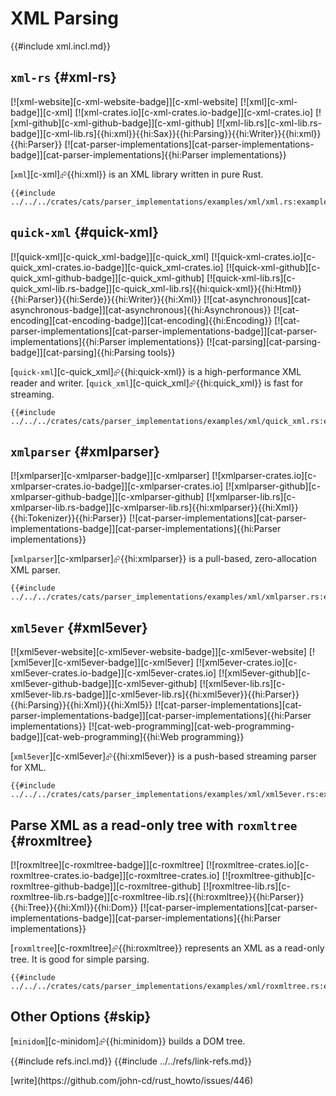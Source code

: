 # XML Parsing

{{#include xml.incl.md}}

## `xml-rs` {#xml-rs}

[![xml-website][c-xml-website-badge]][c-xml-website] [![xml][c-xml-badge]][c-xml] [![xml-crates.io][c-xml-crates.io-badge]][c-xml-crates.io] [![xml-github][c-xml-github-badge]][c-xml-github] [![xml-lib.rs][c-xml-lib.rs-badge]][c-xml-lib.rs]{{hi:xml}}{{hi:Sax}}{{hi:Parsing}}{{hi:Writer}}{{hi:xml}}{{hi:Parser}} [![cat-parser-implementations][cat-parser-implementations-badge]][cat-parser-implementations]{{hi:Parser implementations}}

[`xml`][c-xml]⮳{{hi:xml}} is an XML library written in pure Rust.

```rust,editable
{{#include ../../../crates/cats/parser_implementations/examples/xml/xml.rs:example}}
```

## `quick-xml` {#quick-xml}

[![quick-xml][c-quick_xml-badge]][c-quick_xml] [![quick-xml-crates.io][c-quick_xml-crates.io-badge]][c-quick_xml-crates.io] [![quick-xml-github][c-quick_xml-github-badge]][c-quick_xml-github] [![quick-xml-lib.rs][c-quick_xml-lib.rs-badge]][c-quick_xml-lib.rs]{{hi:quick-xml}}{{hi:Html}}{{hi:Parser}}{{hi:Serde}}{{hi:Writer}}{{hi:Xml}} [![cat-asynchronous][cat-asynchronous-badge]][cat-asynchronous]{{hi:Asynchronous}} [![cat-encoding][cat-encoding-badge]][cat-encoding]{{hi:Encoding}} [![cat-parser-implementations][cat-parser-implementations-badge]][cat-parser-implementations]{{hi:Parser implementations}} [![cat-parsing][cat-parsing-badge]][cat-parsing]{{hi:Parsing tools}}

[`quick-xml`][c-quick_xml]⮳{{hi:quick-xml}} is a high-performance XML reader and writer. [`quick_xml`][c-quick_xml]⮳{{hi:quick_xml}} is fast for streaming.

```rust,editable
{{#include ../../../crates/cats/parser_implementations/examples/xml/quick_xml.rs:example}}
```

## `xmlparser` {#xmlparser}

[![xmlparser][c-xmlparser-badge]][c-xmlparser] [![xmlparser-crates.io][c-xmlparser-crates.io-badge]][c-xmlparser-crates.io] [![xmlparser-github][c-xmlparser-github-badge]][c-xmlparser-github] [![xmlparser-lib.rs][c-xmlparser-lib.rs-badge]][c-xmlparser-lib.rs]{{hi:xmlparser}}{{hi:Xml}}{{hi:Tokenizer}}{{hi:Parser}} [![cat-parser-implementations][cat-parser-implementations-badge]][cat-parser-implementations]{{hi:Parser implementations}}

[`xmlparser`][c-xmlparser]⮳{{hi:xmlparser}} is a pull-based, zero-allocation XML parser.

```rust,editable
{{#include ../../../crates/cats/parser_implementations/examples/xml/xmlparser.rs:example}}
```

## `xml5ever` {#xml5ever}

[![xml5ever-website][c-xml5ever-website-badge]][c-xml5ever-website] [![xml5ever][c-xml5ever-badge]][c-xml5ever] [![xml5ever-crates.io][c-xml5ever-crates.io-badge]][c-xml5ever-crates.io] [![xml5ever-github][c-xml5ever-github-badge]][c-xml5ever-github] [![xml5ever-lib.rs][c-xml5ever-lib.rs-badge]][c-xml5ever-lib.rs]{{hi:xml5ever}}{{hi:Parser}}{{hi:Parsing}}{{hi:Xml}}{{hi:Xml5}} [![cat-parser-implementations][cat-parser-implementations-badge]][cat-parser-implementations]{{hi:Parser implementations}} [![cat-web-programming][cat-web-programming-badge]][cat-web-programming]{{hi:Web programming}}

[`xml5ever`][c-xml5ever]⮳{{hi:xml5ever}} is a push-based streaming parser for XML.

```rust,editable
{{#include ../../../crates/cats/parser_implementations/examples/xml/xml5ever.rs:example}}
```

## Parse XML as a read-only tree with `roxmltree` {#roxmltree}

[![roxmltree][c-roxmltree-badge]][c-roxmltree] [![roxmltree-crates.io][c-roxmltree-crates.io-badge]][c-roxmltree-crates.io] [![roxmltree-github][c-roxmltree-github-badge]][c-roxmltree-github] [![roxmltree-lib.rs][c-roxmltree-lib.rs-badge]][c-roxmltree-lib.rs]{{hi:roxmltree}}{{hi:Parser}}{{hi:Tree}}{{hi:Xml}}{{hi:Dom}} [![cat-parser-implementations][cat-parser-implementations-badge]][cat-parser-implementations]{{hi:Parser implementations}}

[`roxmltree`][c-roxmltree]⮳{{hi:roxmltree}} represents an XML as a read-only tree. It is good for simple parsing.

```rust,editable
{{#include ../../../crates/cats/parser_implementations/examples/xml/roxmltree.rs:example}}
```

## Other Options {#skip}

[`minidom`][c-minidom]⮳{{hi:minidom}} builds a DOM tree.

{{#include refs.incl.md}}
{{#include ../../refs/link-refs.md}}

<div class="hidden">
[write](https://github.com/john-cd/rust_howto/issues/446)
</div>

